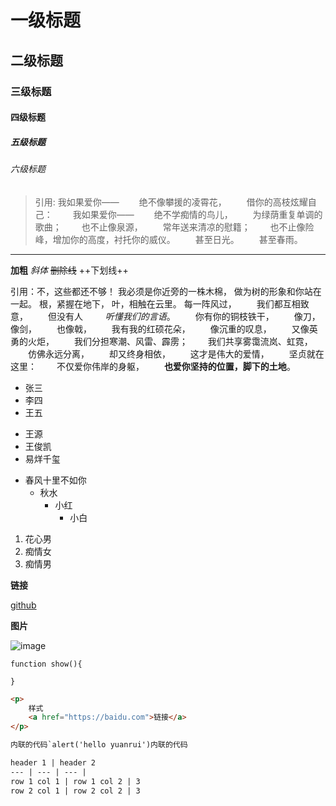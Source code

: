 # 一级标题

## 二级标题

### 三级标题

#### 四级标题

##### 五级标题

###### 六级标题

> 引用: 我如果爱你——
　　绝不像攀援的凌霄花，
　　借你的高枝炫耀自己：
　　我如果爱你——
　　绝不学痴情的鸟儿，
　　为绿荫重复单调的歌曲；
　　也不止像泉源，
　　常年送来清凉的慰籍；
　　也不止像险峰，增加你的高度，衬托你的威仪。
　　甚至日光。
　　甚至春雨。

---

**加粗**
*斜体*
~~删除线~~
++下划线++

引用：不，这些都还不够！ 
我必须是你近旁的一株木棉， 
做为树的形象和你站在一起。 
根，紧握在地下， 
叶，相触在云里。 
每一阵风过，
　　我们都互相致意，
　　但没有人
　　 *听懂我们的言语*。
　　你有你的铜枝铁干，
　　像刀，像剑，
　　也像戟，
　　我有我的红硕花朵，
　　像沉重的叹息，
　　又像英勇的火炬，
　　我们分担寒潮、风雷、霹雳；
　　我们共享雾霭流岚、虹霓，
　　仿佛永远分离，
　　却又终身相依，
　　这才是伟大的爱情，
　　坚贞就在这里：
　　不仅爱你伟岸的身躯，
　　**也爱你坚持的位置，脚下的土地**。

+ 张三
+ 李四
+ 王五

- 王源
- 王俊凯
- 易烊千玺

+ 春风十里不如你
	- 秋水
		- 小红
			- 小白

1. 花心男
2. 痴情女
3. 痴情男

**链接**

[github](http://rui660226.github.io)

**图片**

![image](http://pic.ibaotu.com/00/23/44/91a888piCcbV.jpg-0.jpg!/fw/700/watermark/url/L3RvL2xvZ29fdG8ucG5n/align/center)

```
function show(){

}
```

```html
<p>
	样式 
	<a href="https://baidu.com">链接</a>
</p>

内联的代码`alert('hello yuanrui')内联的代码

header 1 | header 2
--- | --- | --- |
row 1 col 1 | row 1 col 2 | 3
row 2 col 1 | row 2 col 2 | 3

```

